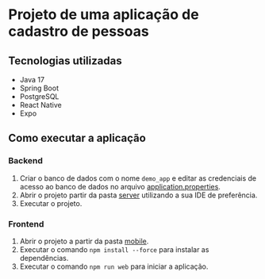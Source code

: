 # Projeto de uma aplicação de cadastro de pessoas

## Tecnologias utilizadas

- Java 17
- Spring Boot
- PostgreSQL
- React Native
- Expo

## Como executar a aplicação

### Backend

1. Criar o banco de dados com o nome `demo_app` e editar as credenciais de acesso ao banco de dados no arquivo [application.properties](./server/src/main/resources/application.properties).
2. Abrir o projeto  partir da pasta [server](./server) utilizando a sua IDE de preferência.
3. Executar o projeto.

### Frontend

1. Abrir o projeto a partir da pasta [mobile](./mobile).
2. Executar o comando `npm install --force` para instalar as dependências.
3. Executar o comando `npm run web` para iniciar a aplicação.